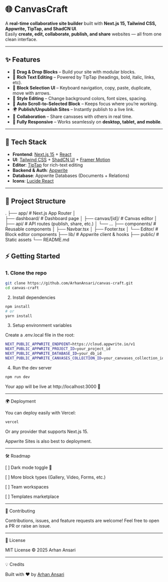 # 🌐 CanvasCraft  

A **real-time collaborative site builder** built with **Next.js 15, Tailwind CSS, Appwrite, TipTap, and ShadCN UI**.  
Easily **create, edit, collaborate, publish, and share** websites — all from one clean interface.  

---

## ✨ Features  

- 🎨 **Drag & Drop Blocks** – Build your site with modular blocks.  
- 📝 **Rich Text Editing** – Powered by TipTap (headings, bold, italic, links, etc).  
- 🎯 **Block Selection UI** – Keyboard navigation, copy, paste, duplicate, move with arrows.  
- 🎨 **Style Editing** – Change background colors, font sizes, spacing.  
- 📜 **Auto Scroll-to-Selected Block** – Keeps focus where you’re working.  
- 🌍 **Publish/Unpublish Sites** – Instantly publish to a live link.  
- 🤝 **Collaboration** – Share canvases with others in real time.  
- 📱 **Fully Responsive** – Works seamlessly on **desktop, tablet, and mobile**.  

---

## 🚀 Tech Stack  

- **Frontend**: [Next.js 15](https://nextjs.org/) + [React](https://react.dev/)  
- **UI**: [Tailwind CSS](https://tailwindcss.com/) + [ShadCN UI](https://ui.shadcn.com/) + [Framer Motion](https://www.framer.com/motion/)  
- **Editor**: [TipTap](https://tiptap.dev/) for rich-text editing  
- **Backend & Auth**: [Appwrite](https://appwrite.io/)  
- **Database**: Appwrite Databases (Documents + Relations)  
- **Icons**: [Lucide React](https://lucide.dev/)  

---

## 📂 Project Structure
. ├── app/                     # Next.js App Router │   
├── dashboard/   # Dashboard page │   ├── canvas/[id]/         # Canvas editor │   ├── api/                 # API routes (publish, share, etc.) │   └── ... ├── components/              # Reusable components │   ├── Navbar.tsx │   ├── Footer.tsx │   └── Editor/              # Block editor components ├── lib/                     # Appwrite client & hooks ├── public/                  # Static assets └── README.md

## ⚡ Getting Started  

### 1. Clone the repo  
```bash
git clone https://github.com/ArhanAnsari/canvas-craft.git
cd canvas-craft
```

2. Install dependencies

```bash
npm install
# or
yarn install
```
3. Setup environment variables

Create a .env.local file in the root:

```bash
NEXT_PUBLIC_APPWRITE_ENDPOINT=https://cloud.appwrite.io/v1
NEXT_PUBLIC_APPWRITE_PROJECT_ID=your_project_id
NEXT_PUBLIC_APPWRITE_DATABASE_ID=your_db_id
NEXT_PUBLIC_APPWRITE_CANVASES_COLLECTION_ID=your_canvases_collection_id
```
4. Run the dev server

```bash
npm run dev
```

Your app will be live at http://localhost:3000 🚀


---

🌍 Deployment

You can deploy easily with Vercel:
```bash
vercel
```

Or any provider that supports Next.js 15.

Appwrite Sites is also best to deployment.


---

🛠️ Roadmap

[ ] Dark mode toggle 🌙

[ ] More block types (Gallery, Video, Forms, etc.)

[ ] Team workspaces

[ ] Templates marketplace



---

🤝 Contributing

Contributions, issues, and feature requests are welcome!
Feel free to open a PR or raise an issue.


---

📜 License

MIT License © 2025 Arhan Ansari


---

💡 Credits

Built with ❤️ by [Arhan Ansari](https://arhanansari.vercel.app/)
